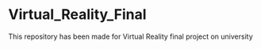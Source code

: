 # Virtual_Reality_Final
This repository has been made for Virtual Reality final project on university
